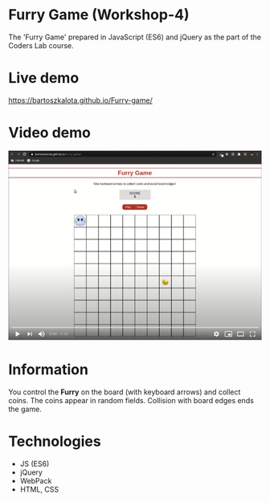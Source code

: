 # Furry Game (Workshop-4)
The 'Furry Game' prepared in JavaScript (ES6) and jQuery as the part of the Coders Lab course.

# Live demo
https://bartoszkalota.github.io/Furry-game/

# Video demo
[![Watch the video](./development/images/video-demo.jpg)](https://youtu.be/URpAIpJQjnc)

# Information
You control the **Furry** on the board (with keyboard arrows) and collect coins. The coins appear in random fields. Collision with board edges ends the game.

# Technologies
* JS (ES6)
* jQuery
* WebPack
* HTML, CSS